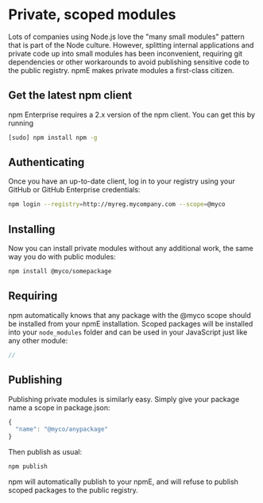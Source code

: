 <!--
order: 4
title: Using npm Enterprise
-->

# Private, scoped modules

Lots of companies using Node.js love the "many small modules" pattern that is
part of the Node culture. However, splitting internal applications and private
code up into small modules has been inconvenient, requiring git dependencies or
other workarounds to avoid publishing sensitive code to the public registry.
npmE makes private modules a first-class citizen.

## Get the latest npm client

npm Enterprise requires a 2.x version of the npm client. You can get this
by running

```bash
[sudo] npm install npm -g
```

## Authenticating

Once you have an up-to-date client, log in to your registry using your
GitHub or GitHub Enterprise credentials:

```bash
npm login --registry=http://myreg.mycompany.com --scope=@myco
```

## Installing

Now you can install private modules without any additional work, the same way
you do with public modules:

```bash
npm install @myco/somepackage
```

## Requiring

npm automatically knows that any package with the @myco scope should be
installed from your npmE installation. Scoped packages will be installed into
your `node_modules` folder and can be used in your JavaScript just like any
other module:

```js
//
```

## Publishing

Publishing private modules is similarly easy. Simply give your package
name a scope in package.json:

```js
{
  "name": "@myco/anypackage"
}
```

Then publish as usual:

```bash
npm publish
```

npm will automatically publish to your npmE, and will refuse to publish scoped
packages to the public registry.
